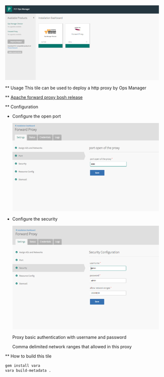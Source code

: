 
![Ops Manager](images/forward-proxy.png)


** Usage
This tile can be used to deploy a http proxy by Ops Manager

** [Apache forward proxy bosh release](https://github.com/datianshi/apache-forward-proxy-boshrelease)

** Configuration

  * Configure the open port

    ![Ops Manager](images/port.png)

  * Configure the security

    ![Ops Manager](images/security.png)

    Proxy basic authentication with username and password

    Comma delimited network ranges that allowed in this proxy

** How to build this tile

```
gem install vara
vara build-metadata .
```     
